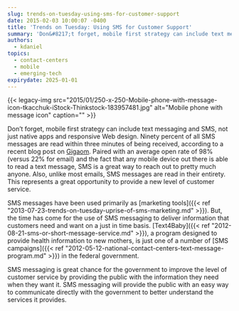 ```yaml
---
slug: trends-on-tuesday-using-sms-for-customer-support
date: 2015-02-03 10:00:07 -0400
title: 'Trends on Tuesday: Using SMS for Customer Support'
summary: 'Don&#8217;t forget, mobile first strategy can include text messaging and SMS, not just native apps and responsive Web design. Ninety percent of all SMS messages are read within three minutes of being received, according to a recent blog post on Gigaom. Paired with an average open rate of 98% (versus 22% for email) and the'
authors:
  - kdaniel
topics:
  - contact-centers
  - mobile
  - emerging-tech
expirydate: 2025-01-01
---
```


{{< legacy-img src="2015/01/250-x-250-Mobile-phone-with-message-icon-tkacchuk-iStock-Thinkstock-183957481.jpg" alt="Mobile phone with message icon" caption="" >}} 

Don&#8217;t forget, mobile first strategy can include text messaging and SMS, not just native apps and responsive Web design. Ninety percent of all SMS messages are read within three minutes of being received, according to a recent blog post on [Gigaom](https://gigaom.com/2015/01/18/why-sms-is-the-new-channel-for-customer-support/). Paired with an average open rate of 98% (versus 22% for email) and the fact that any mobile device out there is able to read a text message, SMS is a great way to reach out to pretty much anyone. Also, unlike most emails, SMS messages are read in their entirety. This represents a great opportunity to provide a new level of customer service.

SMS messages have been used primarily as [marketing tools]({{< ref "2013-07-23-trends-on-tuesday-uprise-of-sms-marketing.md" >}}). But, the time has come for the use of SMS messaging to deliver information that customers need and want on a just in time basis. [Text4Baby]({{< ref "2012-08-21-sms-or-short-message-service.md" >}}), a program designed to provide health information to new mothers, is just one of a number of [SMS campaigns]({{< ref "2012-05-12-national-contact-centers-text-message-program.md" >}}) in the federal government.

SMS messaging is great chance for the government to improve the level of customer service by providing the public with the information they need when they want it. SMS messaging will provide the public with an easy way to communicate directly with the government to better understand the services it provides.

 
